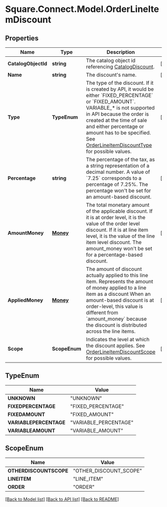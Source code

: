 # Square.Connect.Model.OrderLineItemDiscount
## Properties

Name | Type | Description | Notes
------------ | ------------- | ------------- | -------------
**CatalogObjectId** | **string** | The catalog object id referencing [CatalogDiscount](#type-catalogdiscount). | [optional] 
**Name** | **string** | The discount&#39;s name. | [optional] 
**Type** | **TypeEnum** | The type of the discount. If it is created by API, it would be either &#x60;FIXED_PERCENTAGE&#x60; or &#x60;FIXED_AMOUNT&#x60;.  VARIABLE_* is not supported in API because the order is created at the time of sale and either percentage or amount has to be specified.  See [OrderLineItemDiscountType](#type-orderlineitemdiscounttype) for possible values. | [optional] 
**Percentage** | **string** | The percentage of the tax, as a string representation of a decimal number. A value of &#x60;7.25&#x60; corresponds to a percentage of 7.25%.  The percentage won&#39;t be set for an amount-based discount. | [optional] 
**AmountMoney** | [**Money**](Money.md) | The total monetary amount of the applicable discount. If it is at order level, it is the value of the order level discount. If it is at line item level, it is the value of the line item level discount.  The amount_money won&#39;t be set for a percentage-based discount. | [optional] 
**AppliedMoney** | [**Money**](Money.md) | The amount of discount actually applied to this line item.  Represents the amount of money applied to a line item as a discount When an amount-based discount is at order-level, this value is different from &#x60;amount_money&#x60; because the discount is distributed across the line items. | [optional] 
**Scope** | **ScopeEnum** | Indicates the level at which the discount applies. See [OrderLineItemDiscountScope](#type-orderlineitemdiscountscope) for possible values. | [optional] 


## TypeEnum

Name | Value
------------ | -------------
**UNKNOWN** | "UNKNOWN"
**FIXEDPERCENTAGE** | "FIXED_PERCENTAGE"
**FIXEDAMOUNT** | "FIXED_AMOUNT"
**VARIABLEPERCENTAGE** | "VARIABLE_PERCENTAGE"
**VARIABLEAMOUNT** | "VARIABLE_AMOUNT"


## ScopeEnum

Name | Value
------------ | -------------
**OTHERDISCOUNTSCOPE** | "OTHER_DISCOUNT_SCOPE"
**LINEITEM** | "LINE_ITEM"
**ORDER** | "ORDER"



[[Back to Model list]](../README.md#documentation-for-models) [[Back to API list]](../README.md#documentation-for-api-endpoints) [[Back to README]](../README.md)

